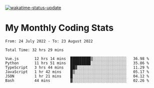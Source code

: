 [![wakatime-status-update](https://github.com/noopurphalak/noopurphalak/workflows/wakatime-status-update/badge.svg)](https://github.com/noopurphalak/noopurphalak/actions/workflows/main.yml)

# My Monthly Coding Stats

<!--START_SECTION:waka-->

```text
From: 24 July 2022 - To: 23 August 2022

Total Time: 32 hrs 29 mins

Vue.js       12 hrs 14 mins  █████████▒░░░░░░░░░░░░░░░   36.98 %
Python       11 hrs 51 mins  █████████░░░░░░░░░░░░░░░░   35.86 %
TypeScript   3 hrs 44 mins   ██▓░░░░░░░░░░░░░░░░░░░░░░   11.29 %
JavaScript   1 hr 42 mins    █▒░░░░░░░░░░░░░░░░░░░░░░░   05.17 %
JSON         1 hr 21 mins    █░░░░░░░░░░░░░░░░░░░░░░░░   04.12 %
Bash         44 mins         ▓░░░░░░░░░░░░░░░░░░░░░░░░   02.26 %
```

<!--END_SECTION:waka-->

